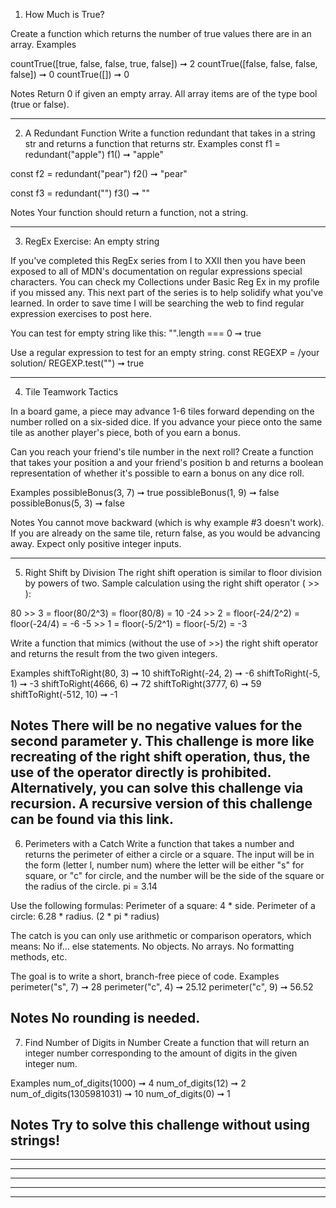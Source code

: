 1. How Much is True?

Create a function which returns the number of true values there are in an array.
Examples

countTrue([true, false, false, true, false]) ➞ 2
countTrue([false, false, false, false]) ➞ 0
countTrue([]) ➞ 0

Notes
Return 0 if given an empty array.
All array items are of the type bool (true or false).

  -------------------------------------------------
2. A Redundant Function
Write a function redundant that takes in a string str and returns a function that returns str.
Examples
const f1 = redundant("apple")
f1() ➞ "apple"

const f2 = redundant("pear")
f2() ➞ "pear"

const f3 = redundant("")
f3() ➞ ""

Notes
Your function should return a function, not a string.

  -------------------------------------------------
3. RegEx Exercise: An empty string

If you've completed this RegEx series from I to XXII then you have been exposed to all of MDN's documentation on regular expressions special characters. You can check my Collections under Basic Reg Ex in my profile if you missed any. This next part of the series is to help solidify what you've learned. In order to save time I will be searching the web to find regular expression exercises to post here.

You can test for empty string like this:
"".length === 0 ➞ true

Use a regular expression to test for an empty string.
const REGEXP = /your solution/
REGEXP.test("") ➞ true

  -------------------------------------------------
4. Tile Teamwork Tactics

In a board game, a piece may advance 1-6 tiles forward depending on the number rolled on a six-sided dice. If you advance your piece onto the same tile as another player's piece, both of you earn a bonus.

Can you reach your friend's tile number in the next roll? Create a function that takes your position a and your friend's position b and returns a boolean representation of whether it's possible to earn a bonus on any dice roll.

Examples
possibleBonus(3, 7) ➞ true
possibleBonus(1, 9) ➞ false
possibleBonus(5, 3) ➞ false

Notes
You cannot move backward (which is why example #3 doesn't work).
If you are already on the same tile, return false, as you would be advancing away.
Expect only positive integer inputs.

  -------------------------------------------------
5. Right Shift by Division
The right shift operation is similar to floor division by powers of two.
Sample calculation using the right shift operator ( >> ):

80 >> 3 = floor(80/2^3) = floor(80/8) = 10
-24 >> 2 = floor(-24/2^2) = floor(-24/4) = -6
-5 >> 1 = floor(-5/2^1) = floor(-5/2) = -3

Write a function that mimics (without the use of >>) the right shift operator and returns the result from the two given integers.

Examples
shiftToRight(80, 3) ➞ 10
shiftToRight(-24, 2) ➞ -6
shiftToRight(-5, 1) ➞ -3
shiftToRight(4666, 6) ➞ 72
shiftToRight(3777, 6) ➞ 59
shiftToRight(-512, 10) ➞ -1

Notes
  There will be no negative values for the second parameter y.
  This challenge is more like recreating of the right shift operation, thus, the use of the operator directly is prohibited.
  Alternatively, you can solve this challenge via recursion.
  A recursive version of this challenge can be found via this link.
  -------------------------------------------------
6. Perimeters with a Catch
Write a function that takes a number and returns the perimeter of either a circle or a square. The input will be in the form (letter l, number num) where the letter will be either "s" for square, or "c" for circle, and the number will be the side of the square or the radius of the circle.
pi = 3.14

Use the following formulas:
Perimeter of a square: 4 * side.
Perimeter of a circle: 6.28 * radius.  (2 * pi * radius)

The catch is you can only use arithmetic or comparison operators, which means:
    No if... else statements.
    No objects.
    No arrays.
    No formatting methods, etc.

The goal is to write a short, branch-free piece of code.
Examples
perimeter("s", 7) ➞ 28
perimeter("c", 4) ➞ 25.12
perimeter("c", 9) ➞ 56.52

Notes
No rounding is needed.
  -------------------------------------------------
7. Find Number of Digits in Number
Create a function that will return an integer number corresponding to the amount of digits in the given integer num.

Examples
num_of_digits(1000) ➞ 4
num_of_digits(12) ➞ 2
num_of_digits(1305981031) ➞ 10
num_of_digits(0) ➞ 1

Notes
Try to solve this challenge without using strings!
  -------------------------------------------------
  -------------------------------------------------
  -------------------------------------------------
  -------------------------------------------------
  -------------------------------------------------
  -------------------------------------------------